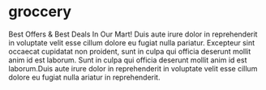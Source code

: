 # groccery
Best Offers & Best Deals In Our Mart!  Duis aute irure dolor in reprehenderit in voluptate velit esse cillum dolore eu fugiat nulla pariatur. Excepteur sint occaecat cupidatat non proident, sunt in culpa qui officia deserunt mollit anim id est laborum.  Sunt in culpa qui officia deserunt mollit anim id est laborum.Duis aute irure dolor in reprehenderit in voluptate velit esse cillum dolore eu fugiat nulla ariatur in reprehenderit.
